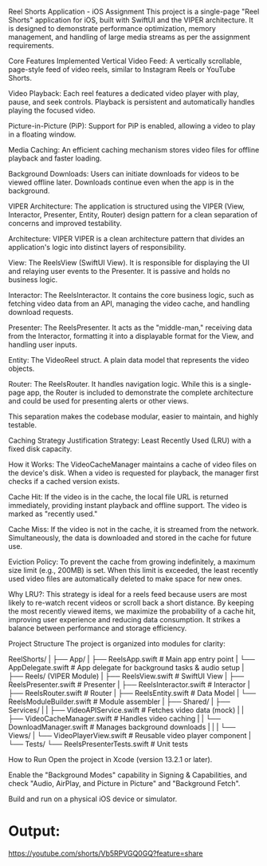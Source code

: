 Reel Shorts Application - iOS Assignment
This project is a single-page "Reel Shorts" application for iOS, built with SwiftUI and the VIPER architecture. It is designed to demonstrate performance optimization, memory management, and handling of large media streams as per the assignment requirements.

Core Features Implemented
Vertical Video Feed: A vertically scrollable, page-style feed of video reels, similar to Instagram Reels or YouTube Shorts.

Video Playback: Each reel features a dedicated video player with play, pause, and seek controls. Playback is persistent and automatically handles playing the focused video.

Picture-in-Picture (PiP): Support for PiP is enabled, allowing a video to play in a floating window.

Media Caching: An efficient caching mechanism stores video files for offline playback and faster loading.

Background Downloads: Users can initiate downloads for videos to be viewed offline later. Downloads continue even when the app is in the background.

VIPER Architecture: The application is structured using the VIPER (View, Interactor, Presenter, Entity, Router) design pattern for a clean separation of concerns and improved testability.

Architecture: VIPER
VIPER is a clean architecture pattern that divides an application's logic into distinct layers of responsibility.

View: The ReelsView (SwiftUI View). It is responsible for displaying the UI and relaying user events to the Presenter. It is passive and holds no business logic.

Interactor: The ReelsInteractor. It contains the core business logic, such as fetching video data from an API, managing the video cache, and handling download requests.

Presenter: The ReelsPresenter. It acts as the "middle-man," receiving data from the Interactor, formatting it into a displayable format for the View, and handling user inputs.

Entity: The VideoReel struct. A plain data model that represents the video objects.

Router: The ReelsRouter. It handles navigation logic. While this is a single-page app, the Router is included to demonstrate the complete architecture and could be used for presenting alerts or other views.

This separation makes the codebase modular, easier to maintain, and highly testable.

Caching Strategy Justification
Strategy: Least Recently Used (LRU) with a fixed disk capacity.

How it Works: The VideoCacheManager maintains a cache of video files on the device's disk. When a video is requested for playback, the manager first checks if a cached version exists.

Cache Hit: If the video is in the cache, the local file URL is returned immediately, providing instant playback and offline support. The video is marked as "recently used."

Cache Miss: If the video is not in the cache, it is streamed from the network. Simultaneously, the data is downloaded and stored in the cache for future use.

Eviction Policy: To prevent the cache from growing indefinitely, a maximum size limit (e.g., 200MB) is set. When this limit is exceeded, the least recently used video files are automatically deleted to make space for new ones.

Why LRU?: This strategy is ideal for a reels feed because users are most likely to re-watch recent videos or scroll back a short distance. By keeping the most recently viewed items, we maximize the probability of a cache hit, improving user experience and reducing data consumption. It strikes a balance between performance and storage efficiency.

Project Structure
The project is organized into modules for clarity:

ReelShorts/
|
├── App/
|   ├── ReelsApp.swift           # Main app entry point
|   └── AppDelegate.swift        # App delegate for background tasks & audio setup
|
├── Reels/ (VIPER Module)
|   ├── ReelsView.swift          # SwiftUI View
|   ├── ReelsPresenter.swift     # Presenter
|   ├── ReelsInteractor.swift    # Interactor
|   ├── ReelsRouter.swift        # Router
|   ├── ReelsEntity.swift        # Data Model
|   └── ReelsModuleBuilder.swift # Module assembler
|
├── Shared/
|   ├── Services/
|   |   ├── VideoAPIService.swift  # Fetches video data (mock)
|   |   ├── VideoCacheManager.swift # Handles video caching
|   |   └── DownloadManager.swift   # Manages background downloads
|   |
|   └── Views/
|       └── VideoPlayerView.swift  # Reusable video player component
|
└── Tests/
    └── ReelsPresenterTests.swift  # Unit tests

How to Run
Open the project in Xcode (version 13.2.1 or later).

Enable the "Background Modes" capability in Signing & Capabilities, and check "Audio, AirPlay, and Picture in Picture" and "Background Fetch".

Build and run on a physical iOS device or simulator.

# Output: 

https://youtube.com/shorts/Vb5RPVGQ0GQ?feature=share
